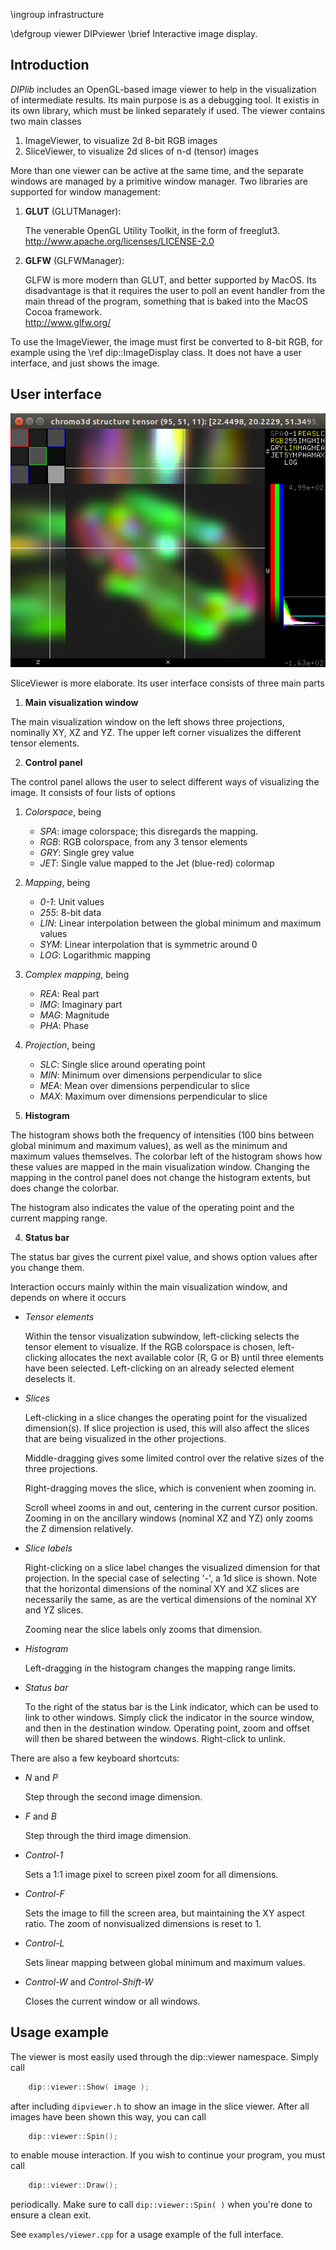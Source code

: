 \ingroup infrastructure

\defgroup viewer DIPviewer
\brief Interactive image display.

[//]: # (DIPlib 3.0 viewer)

[//]: # ([c]2017, Wouter Caarls.)

[//]: # (Licensed under the Apache License, Version 2.0 [the "License"];)
[//]: # (you may not use this file except in compliance with the License.)
[//]: # (You may obtain a copy of the License at)
[//]: # ()
[//]: # (   http://www.apache.org/licenses/LICENSE-2.0)
[//]: # ()
[//]: # (Unless required by applicable law or agreed to in writing, software)
[//]: # (distributed under the License is distributed on an "AS IS" BASIS,)
[//]: # (WITHOUT WARRANTIES OR CONDITIONS OF ANY KIND, either express or implied.)
[//]: # (See the License for the specific language governing permissions and)
[//]: # (limitations under the License.)

## Introduction

*DIPlib* includes an OpenGL-based image viewer to help in the visualization
of intermediate results. Its main purpose is as a debugging tool. It existis
in its own library, which must be linked separately if used. The
viewer contains two main classes

1. ImageViewer, to visualize 2d 8-bit RGB images
2. SliceViewer, to visualize 2d slices of n-d (tensor) images

More than one viewer can be active at the same time, and the separate
windows are managed by a primitive window manager. Two libraries are
supported for window management:

1. **GLUT** (GLUTManager):

   The venerable OpenGL Utility Toolkit, in the form of freeglut3.  
   http://www.apache.org/licenses/LICENSE-2.0

2. **GLFW** (GLFWManager):

   GLFW is more modern than GLUT, and better supported by MacOS. Its
   disadvantage is that it requires the user to poll an event handler from
   the main thread of the program, something that is baked into the MacOS
   Cocoa framework.  
   http://www.glfw.org/

To use the ImageViewer, the image must first be converted to 8-bit RGB,
for example using the \ref dip::ImageDisplay class. It does not have a user
interface, and just shows the image.

## User interface

![SliceViewer showing the chromo3d.ics test image](viewer.png)

SliceViewer is more elaborate. Its user interface consists of three
main parts

1. **Main visualization window**

  The main visualization window on the left shows three projections,
  nominally XY, XZ and YZ. The upper left corner visualizes the different
  tensor elements.

2. **Control panel**

  The control panel allows the user to select different ways of visualizing
  the image. It consists of four lists of options

  1. *Colorspace*, being

     - *SPA*: image colorspace; this disregards the mapping.
     - *RGB*: RGB colorspace, from any 3 tensor elements
     - *GRY*: Single grey value
     - *JET*: Single value mapped to the Jet (blue-red) colormap

  2. *Mapping*, being

     - *0-1*: Unit values
     - *255*: 8-bit data
     - *LIN*: Linear interpolation between the global minimum and maximum values
     - *SYM*: Linear interpolation that is symmetric around 0
     - *LOG*: Logarithmic mapping

  3. *Complex mapping*, being

     - *REA*: Real part
     - *IMG*: Imaginary part
     - *MAG*: Magnitude
     - *PHA*: Phase

  4. *Projection*, being

     - *SLC*: Single slice around operating point
     - *MIN*: Minimum over dimensions perpendicular to slice
     - *MEA*: Mean over dimensions perpendicular to slice
     - *MAX*: Maximum over dimensions perpendicular to slice

3. **Histogram**

  The histogram shows both the frequency of intensities (100 bins between
  global minimum and maximum values), as well as the minimum and maximum
  values themselves. The colorbar left of the histogram shows how these
  values are mapped in the main visualization window. Changing the mapping
  in the control panel does not change the histogram extents, but does
  change the colorbar.

  The histogram also indicates the value of the operating point and the
  current mapping range.

4. **Status bar**

  The status bar gives the current pixel value, and shows option values
  after you change them.

Interaction occurs mainly within the main visualization window, and depends
on where it occurs

- *Tensor elements*

  Within the tensor visualization subwindow, left-clicking selects the
  tensor element to visualize. If the RGB colorspace is chosen,
  left-clicking allocates the next available color (R, G or B) until three
  elements have been selected. Left-clicking on an already selected element
  deselects it.

- *Slices*

  Left-clicking in a slice changes the operating point for the visualized
  dimension(s). If slice projection is used, this will also affect the
  slices that are being visualized in the other projections.

  Middle-dragging gives some limited control over the relative sizes of the
  three projections.

  Right-dragging moves the slice, which is convenient when zooming in.

  Scroll wheel zooms in and out, centering in the current cursor position.
  Zooming in on the ancillary windows (nominal XZ and YZ) only zooms the Z
  dimension relatively.

- *Slice labels*

  Right-clicking on a slice label changes the visualized dimension for that
  projection. In the special case of selecting '-', a 1d slice is shown.
  Note that the horizontal dimensions of the nominal XY and XZ slices are
  necessarily the same, as are the vertical dimensions of the nominal XY and
  YZ slices.

  Zooming near the slice labels only zooms that dimension.

- *Histogram*

  Left-dragging in the histogram changes the mapping range limits.

- *Status bar*

  To the right of the status bar is the Link indicator, which can be used to link
  to other windows. Simply click the indicator in the source window, and
  then in the destination window. Operating point, zoom and offset will then be
  shared between the windows. Right-click to unlink.

There are also a few keyboard shortcuts:

- *N* and *P*

  Step through the second image dimension.

- *F* and *B*

  Step through the third image dimension.

- *Control-1*

  Sets a 1:1 image pixel to screen pixel zoom for all dimensions.

- *Control-F*

  Sets the image to fill the screen area, but maintaining the XY aspect
  ratio. The zoom of nonvisualized dimensions is reset to 1.

- *Control-L*

  Sets linear mapping between global minimum and maximum values.

- *Control-W* and *Control-Shift-W*

  Closes the current window or all windows.

## Usage example

The viewer is most easily used through the dip::viewer namespace. Simply
call

```cpp
    dip::viewer::Show( image );
```

after including `dipviewer.h` to show an image in the slice viewer. After
all images have been shown this way, you can call

```cpp
    dip::viewer::Spin();
```

to enable mouse interaction. If you wish to continue your program, you must
call

```cpp
    dip::viewer::Draw();
```

periodically. Make sure to call `dip::viewer::Spin( )` when you're done to
ensure a clean exit.

See `examples/viewer.cpp` for a usage example of the full interface.
